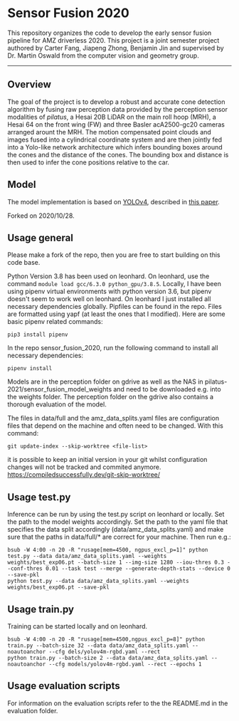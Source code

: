 # Sensor Fusion 2020

This repository organizes the code to develop the early sensor fusion pipeline for AMZ driverless 2020. This project is a joint semester project authored by Carter Fang, Jiapeng Zhong, Benjamin Jin and supervised by Dr. Martin Oswald from the computer vision and geometry group.

---
## Overview

The goal of the project is to develop a robust and accurate cone detection algorithm by fusing raw perception data provided by the perception sensor modalities of *pilatus*, a Hesai 20B LiDAR on the main roll hoop (MRH), a Hesai 64 on the front wing (FW) and three Basler acA2500-gc20 cameras arranged arount the MRH. The motion compensated point clouds and images fused into a cylindrical coordinate system and are then jointly fed into a Yolo-like network architecture which infers bounding boxes around the cones and the distance of the cones. The bounding box and distance is then used to infer the cone positions relative to the car. 

## Model
The model implementation is based on 
[YOLOv4](https://github.com/WongKinYiu/PyTorch_YOLOv4), 
described in [this paper](https://arxiv.org/abs/2004.10934).

Forked on 2020/10/28.

## Usage general 
Please make a fork of the repo, then you are free to start building on this code base. 

Python Version 3.8 has been used on leonhard. On leonhard, use the command ```module load gcc/6.3.0 python_gpu/3.8.5```. Locally, I have been using pipenv virtual environments with python version 3.6, but pipenv doesn't seem to work well on leonhard. On leonhard I just installed all necessary dependencies globally. Pipfiles can be found in the repo. Files are formatted using yapf (at least the ones that I modified). Here are some basic pipenv related commands:
```
pip3 install pipenv

```
In the repo sensor_fusion_2020, run the following command to install all necessary dependencies:
```
pipenv install
```

Models are in the perception folder on gdrive as well as the NAS in pilatus-2021/sensor_fusion_model_weights and need to be downloaded e.g. into the weights folder. The perception folder on the gdrive also contains a thorough evaluation of the model. 

The files in data/full and the amz_data_splits.yaml files are configuration files that depend on the machine and often need to be changed. With this command:
```
git update-index --skip-worktree <file-list>
```
it is possible to keep an initial version in your git whilst configuration changes will not be tracked and commited anymore. 
https://compiledsuccessfully.dev/git-skip-worktree/
## Usage test.py
Inference can be run by using the test.py script on leonhard or locally. Set the path to the model weights accordingly. Set the path to the yaml file that specifies the data split accordingly (data/amz_data_splits.yaml) and make sure that the paths in data/full/* are correct for your machine. Then run e.g.:
```
bsub -W 4:00 -n 20 -R "rusage[mem=4500, ngpus_excl_p=1]" python test.py --data data/amz_data_splits.yaml --weights weights/best_exp06.pt --batch-size 1 --img-size 1280 --iou-thres 0.3 --conf-thres 0.01 --task test --merge --generate-depth-stats --device 0 --save-pkl
python test.py --data data/amz_data_splits.yaml --weights weights/best_exp06.pt --save-pkl

```
## Usage train.py
Training can be started locally and on leonhard.
```
bsub -W 4:00 -n 20 -R "rusage[mem=4500,ngpus_excl_p=8]" python train.py --batch-size 32 --data data/amz_data_splits.yaml --noautoanchor --cfg dels/yolov4m-rgbd.yaml --rect
python train.py --batch-size 2 --data data/amz_data_splits.yaml --noautoanchor --cfg models/yolov4m-rgbd.yaml --rect --epochs 1
```

## Usage evaluation scripts
For information on the evaluation scripts refer to the the README.md in the evaluation folder.